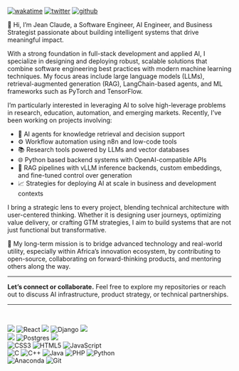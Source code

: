 [![wakatime](https://wakatime.com/badge/user/ef27af5b-4eed-4e87-8eb4-dcd287cfdfd3.svg)](https://wakatime.com/@ef27af5b-4eed-4e87-8eb4-dcd287cfdfd3)
[![twitter](https://img.shields.io/twitter/follow/hicodev?label=followers&logo=twitter&color=%23007ec6&style=plastic)](https://twitter.com/@hicodev)
[![github](https://img.shields.io/github/followers/hicodev-rw?logo=github&style=plastic)](https://github.com/hicodev-rw?tab=followers)


👋 Hi, I’m Jean Claude, a Software Engineer, AI Engineer, and Business Strategist passionate about building intelligent systems that drive meaningful impact.

With a strong foundation in full-stack development and applied AI, I specialize in designing and deploying robust, scalable solutions that combine software engineering best practices with modern machine learning techniques. My focus areas include large language models (LLMs), retrieval-augmented generation (RAG), LangChain-based agents, and ML frameworks such as PyTorch and TensorFlow.

I’m particularly interested in leveraging AI to solve high-leverage problems in research, education, automation, and emerging markets. Recently, I’ve been working on projects involving:

* 🧠 AI agents for knowledge retrieval and decision support
* ⚙️ Workflow automation using n8n and low-code tools
* 📚 Research tools powered by LLMs and vector databases
* 🌐 Python based backend systems with OpenAI-compatible APIs
* 🤖 RAG pipelines with vLLM inference backends, custom embeddings, and fine-tuned control over generation
* 📈 Strategies for deploying AI at scale in business and development contexts

I bring a strategic lens to every project, blending technical architecture with user-centered thinking. Whether it is designing user journeys, optimizing value delivery, or crafting GTM strategies, I aim to build systems that are not just functional but transformative.

🧭 My long-term mission is to bridge advanced technology and real-world utility, especially within Africa’s innovation ecosystem, by contributing to open-source, collaborating on forward-thinking products, and mentoring others along the way.

---

**Let’s connect or collaborate.**
Feel free to explore my repositories or reach out to discuss AI infrastructure, product strategy, or technical partnerships.

---
<br />

![](https://img.shields.io/badge/Node.js-339933?style=for-the-badge&logo=nodedotjs&logoColor=white)
![React](https://img.shields.io/badge/react-%2320232a.svg?style=for-the-badge&logo=react&logoColor=%2361DAFB)
![](https://img.shields.io/badge/Express.js-000000?style=for-the-badge&logo=express&logoColor=white)
![Django](https://img.shields.io/badge/django-%23092E20.svg?style=for-the-badge&logo=django&logoColor=white)
![](https://img.shields.io/badge/Bootstrap-563D7C?style=for-the-badge&logo=bootstrap&logoColor=white)
<br />
![](https://img.shields.io/badge/MongoDB-4EA94B?style=for-the-badge&logo=mongodb&logoColor=white)
![Postgres](https://img.shields.io/badge/postgres-%23316192.svg?style=for-the-badge&logo=postgresql&logoColor=white)
![](https://img.shields.io/badge/MySQL-005C84?style=for-the-badge&logo=mysql&logoColor=white)
<br />
![CSS3](https://img.shields.io/badge/css3-%231572B6.svg?style=for-the-badge&logo=css3&logoColor=white)
![HTML5](https://img.shields.io/badge/html5-%23E34F26.svg?style=for-the-badge&logo=html5&logoColor=white)
![JavaScript](https://img.shields.io/badge/javascript-%23323330.svg?style=for-the-badge&logo=javascript&logoColor=%23F7DF1E)
<br />
![C](https://img.shields.io/badge/c-%2300599C.svg?style=for-the-badge&logo=c%2B%2B&logoColor=white)
![C++](https://img.shields.io/badge/c++-%2300599C.svg?style=for-the-badge&logo=c%2B%2B&logoColor=white)
![Java](https://img.shields.io/badge/java-%23ED8B00.svg?style=for-the-badge&logo=java&logoColor=white)
![PHP](https://img.shields.io/badge/php-%23777BB4.svg?style=for-the-badge&logo=php&logoColor=white)
![Python](https://img.shields.io/badge/python-3670A0?style=for-the-badge&logo=python&logoColor=ffdd54)
<br />
![Anaconda](https://img.shields.io/badge/Anaconda-%2344A833.svg?style=for-the-badge&logo=anaconda&logoColor=white)
![Git](https://img.shields.io/badge/git-%23F05033.svg?style=for-the-badge&logo=git&logoColor=white)
